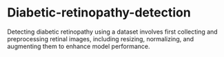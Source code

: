 # Diabetic-retinopathy-detection
Detecting diabetic retinopathy using a dataset involves first collecting and preprocessing retinal images, including resizing, normalizing, and augmenting them to enhance model performance. 
